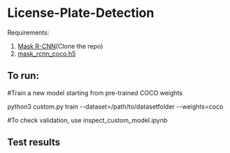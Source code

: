 # License-Plate-Detection

Requirements:
1. [Mask R-CNN](https://github.com/matterport/Mask_RCNN)(Clone the repo)
2. [mask_rcnn_coco.h5](https://github.com/matterport/Mask_RCNN/releases)

## To run:
#Train a new model starting from pre-trained COCO weights

python3 custom.py train --dataset=/path/to/datasetfolder --weights=coco

#To check validation, use inspect_custom_model.ipynb

## Test results

